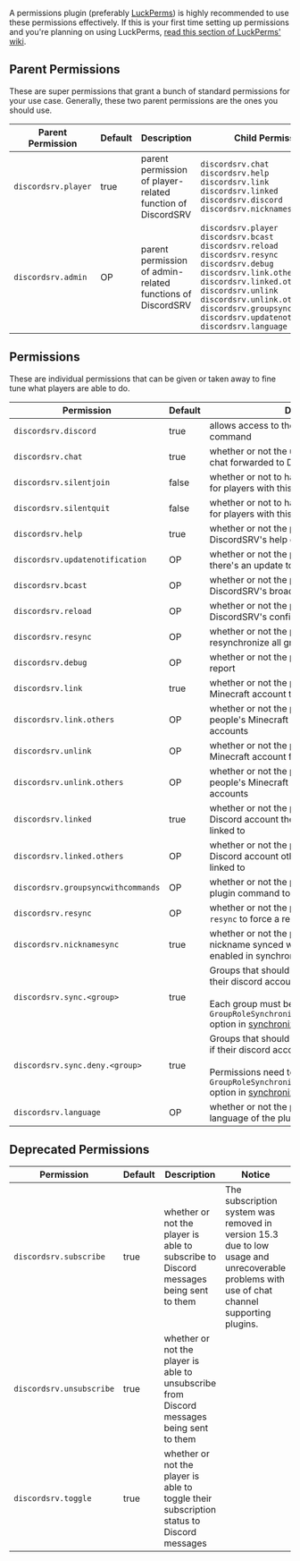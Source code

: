A permissions plugin (preferably [LuckPerms](https://luckperms.net)) is highly recommended to use these permissions effectively. If this is your first time setting up permissions and you're planning on using LuckPerms, [read this section of LuckPerms' wiki](https://luckperms.net/wiki/Usage).

## Parent Permissions
These are super permissions that grant a bunch of standard permissions for your use case. Generally, these two parent permissions are the ones you should use.  

| **Parent Permission** | **Default** | **Description**                                            | **Child Permissions**                                                                                                                                                                                                                                                                                                                                                      |
|-----------------------|-------------|------------------------------------------------------------|----------------------------------------------------------------------------------------------------------------------------------------------------------------------------------------------------------------------------------------------------------------------------------------------------------------------------------------------------------------------------|
| `discordsrv.player`   | true        | parent permission of player-related function of DiscordSRV | `discordsrv.chat` <br /> `discordsrv.help` <br /> `discordsrv.link` <br /> `discordsrv.linked` <br /> `discordsrv.discord` <br /> `discordsrv.nicknamesync` <br />                                                                                                                                                                                                         |
| `discordsrv.admin`    | OP          | parent permission of admin-related functions of DiscordSRV | `discordsrv.player` <br /> `discordsrv.bcast` <br /> `discordsrv.reload` <br /> `discordsrv.resync` <br /> `discordsrv.debug` <br /> `discordsrv.link.others` <br /> `discordsrv.linked.others` <br /> `discordsrv.unlink` <br /> `discordsrv.unlink.others` <br /> `discordsrv.groupsyncwithcommands` <br /> `discordsrv.updatenotification` <br /> `discordsrv.language` |


## Permissions
These are individual permissions that can be given or taken away to fine tune what players are able to do.  

| Permission                         | Default | Description                                                                                                                                                                                                                                   |
|------------------------------------|---------|-----------------------------------------------------------------------------------------------------------------------------------------------------------------------------------------------------------------------------------------------|
| `discordsrv.discord`               | true    | allows access to the `/discord`/`/discordsrv` command                                                                                                                                                                                         |
| `discordsrv.chat`                  | true    | whether or not the user is able to have their chat forwarded to Discord                                                                                                                                                                       |
| `discordsrv.silentjoin`            | false   | whether or not to have join messages silenced for players with this permission                                                                                                                                                                |
| `discordsrv.silentquit`            | false   | whether or not to have quit messages silenced for players with this permission                                                                                                                                                                |
| `discordsrv.help`                  | true    | whether or not the player is able to run DiscordSRV's help command                                                                                                                                                                            |
| `discordsrv.updatenotification`    | OP      | whether or not the player should be told if there's an update to DiscordSRV upon joining                                                                                                                                                      |
| `discordsrv.bcast`                 | OP      | whether or not the player is able to run DiscordSRV's broadcast command                                                                                                                                                                       |
| `discordsrv.reload`                | OP      | whether or not the player is able to reload DiscordSRV's configuration                                                                                                                                                                        |
| `discordsrv.resync`                | OP      | whether or not the player is able to manually resynchronize all groups & roles                                                                                                                                                                |
| `discordsrv.debug`                 | OP      | whether or not the player is able to run a debug report                                                                                                                                                                                       |
| `discordsrv.link`                  | true    | whether or not the player is able to link their Minecraft account to their Discord account                                                                                                                                                    |
| `discordsrv.link.others`           | OP      | whether or not the player is able to link other people's Minecraft accounts to Discord accounts                                                                                                                                               |
| `discordsrv.unlink`                | OP      | whether or not the player is able to unlink their Minecraft account from their Discord account                                                                                                                                                |
| `discordsrv.unlink.others`         | OP      | whether or not the player is able to unlink other people's Minecraft accounts from their Discord accounts                                                                                                                                     |
| `discordsrv.linked`                | true    | whether or not the player is able to check what Discord account their Minecraft account is linked to                                                                                                                                          |
| `discordsrv.linked.others`         | OP      | whether or not the player is able to check what Discord account other Minecraft accounts are linked to                                                                                                                                        |
| `discordsrv.groupsyncwithcommands` | OP      | whether or not the player can run a permission plugin command to force group sync to occur                                                                                                                                                    |
| `discordsrv.resync`                | OP      | whether or not the player can run `/discord resync` to force a resync of all groups/roles                                                                                                                                                     |
| `discordsrv.nicknamesync`          | true    | whether or not the player should have their nickname synced with Discord, if doing so is enabled in synchronization.yml                                                                                                                       |
| `discordsrv.sync.<group>`          | true    | Groups that should be added to the player if their discord account is linked. <br /> <br /> Each group must be added to the `GroupRoleSynchronizationGroupsAndRolesToSync` option in [synchronization.yml](../synchronization) first          |
| `discordsrv.sync.deny.<group>`     | true    | Groups that should be removed from the player if their discord account is linked. <br /> <br /> Permissions need to be enabled through the `GroupRoleSynchronizationEnableDenyPermission` option in [synchronization.yml](../synchronization) |
| `discordsrv.language`              | OP      | whether or not the player can change the language of the plugin                                                                                                                                                                               |

## Deprecated Permissions

| Permission              | Default | Description                                                                               | Notice                                                                                                                                       |
|-------------------------|---------|-------------------------------------------------------------------------------------------|----------------------------------------------------------------------------------------------------------------------------------------------|
| `discordsrv.subscribe`  | true    | whether or not the player is able to subscribe to Discord messages being sent to them     | The subscription system was removed in version 15.3 due to low usage and unrecoverable problems with use of chat channel supporting plugins. |
| `discordsrv.unsubscribe`| true    | whether or not the player is able to unsubscribe from Discord messages being sent to them |                                                                                                                                              |
| `discordsrv.toggle`     | true    | whether or not the player is able to toggle their subscription status to Discord messages |                                                                                                                                              |
